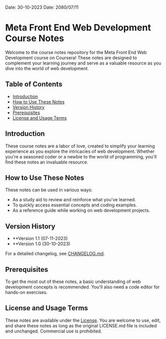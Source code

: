 
Date: 30-10-2023
Date: 2080/07/11


# Meta Front End Web Development Course Notes

Welcome to the course notes repository for the Meta Front End Web Development course on Coursera! These notes are designed to complement your learning journey and serve as a valuable resource as you dive into the world of web development.

## Table of Contents

- [Introduction](#introduction)
- [How to Use These Notes](#how-to-use-these-notes)
- [Version History](#version-history)
- [Prerequisites](#prerequisites)
- [License and Usage Terms](#license-and-usage-terms)

## Introduction

These course notes are a labor of love, created to simplify your learning experience as you explore the intricacies of web development. Whether you're a seasoned coder or a newbie to the world of programming, you'll find these notes an invaluable resource.

## How to Use These Notes

These notes can be used in various ways:

- As a study aid to review and reinforce what you've learned.
- To quickly access essential concepts and coding examples.
- As a reference guide while working on web development projects.

## Version History

- **Version 1.1 (07-11-2023)
- **Version 1.0 (30-10-2023)

For a detailed changelog, see [CHANGELOG.md](CHANGELOG.md). 

## Prerequisites

To get the most out of these notes, a basic understanding of web development concepts is recommended. You'll also need a code editor for hands-on exercises.

## License and Usage Terms

These notes are available under the [License](LICENSE.md). You are welcome to use, edit, and share these notes as long as the original LICENSE.md file is included and unchanged. Commercial use is prohibited.

